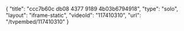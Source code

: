 {
    "title": "ccc7b60c db08 4377 9189 4b03b6794918",
    "type": "solo",
    "layout": "iframe-static",
    "videoId": "117410310",
    "url": "\/tvpembed\/117410310"
}